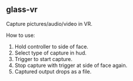 ## glass-vr

Capture pictures/audio/video in VR.

How to use:

1. Hold controller to side of face.
1. Select type of capture in hud.
1. Trigger to start capture.
1. Stop capture with trigger at side of face again.
1. Captured output drops as a file.
